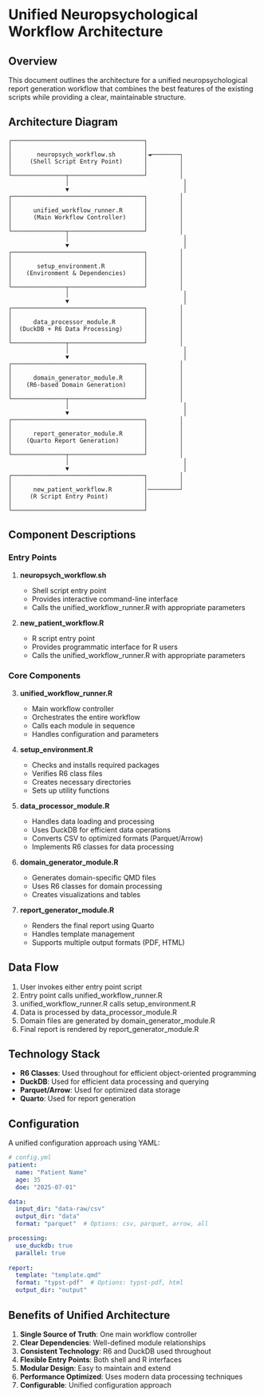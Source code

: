 # Unified Neuropsychological Workflow Architecture

## Overview

This document outlines the architecture for a unified neuropsychological report generation workflow that combines the best features of the existing scripts while providing a clear, maintainable structure.

## Architecture Diagram

```
┌─────────────────────────────────────┐
│                                     │
│       neuropsych_workflow.sh        │◄────────┐
│     (Shell Script Entry Point)      │         │
│                                     │         │
└───────────────┬─────────────────────┘         │
                │                                │
                ▼                                │
┌─────────────────────────────────────┐         │
│                                     │         │
│      unified_workflow_runner.R      │         │
│      (Main Workflow Controller)     │         │
│                                     │         │
└───────────────┬─────────────────────┘         │
                │                                │
                ▼                                │
┌─────────────────────────────────────┐         │
│                                     │         │
│       setup_environment.R           │         │
│    (Environment & Dependencies)     │         │
│                                     │         │
└───────────────┬─────────────────────┘         │
                │                                │
                ▼                                │
┌─────────────────────────────────────┐         │
│                                     │         │
│      data_processor_module.R        │         │
│  (DuckDB + R6 Data Processing)      │         │
│                                     │         │
└───────────────┬─────────────────────┘         │
                │                                │
                ▼                                │
┌─────────────────────────────────────┐         │
│                                     │         │
│      domain_generator_module.R      │         │
│    (R6-based Domain Generation)     │         │
│                                     │         │
└───────────────┬─────────────────────┘         │
                │                                │
                ▼                                │
┌─────────────────────────────────────┐         │
│                                     │         │
│      report_generator_module.R      │         │
│    (Quarto Report Generation)       │         │
│                                     │         │
└───────────────┬─────────────────────┘         │
                │                                │
                ▼                                │
┌─────────────────────────────────────┐         │
│                                     │         │
│      new_patient_workflow.R         │─────────┘
│     (R Script Entry Point)          │
│                                     │
└─────────────────────────────────────┘
```

## Component Descriptions

### Entry Points

1. **neuropsych_workflow.sh**
   - Shell script entry point
   - Provides interactive command-line interface
   - Calls the unified_workflow_runner.R with appropriate parameters

2. **new_patient_workflow.R**
   - R script entry point
   - Provides programmatic interface for R users
   - Calls the unified_workflow_runner.R with appropriate parameters

### Core Components

3. **unified_workflow_runner.R**
   - Main workflow controller
   - Orchestrates the entire workflow
   - Calls each module in sequence
   - Handles configuration and parameters

4. **setup_environment.R**
   - Checks and installs required packages
   - Verifies R6 class files
   - Creates necessary directories
   - Sets up utility functions

5. **data_processor_module.R**
   - Handles data loading and processing
   - Uses DuckDB for efficient data operations
   - Converts CSV to optimized formats (Parquet/Arrow)
   - Implements R6 classes for data processing

6. **domain_generator_module.R**
   - Generates domain-specific QMD files
   - Uses R6 classes for domain processing
   - Creates visualizations and tables

7. **report_generator_module.R**
   - Renders the final report using Quarto
   - Handles template management
   - Supports multiple output formats (PDF, HTML)

## Data Flow

1. User invokes either entry point script
2. Entry point calls unified_workflow_runner.R
3. unified_workflow_runner.R calls setup_environment.R
4. Data is processed by data_processor_module.R
5. Domain files are generated by domain_generator_module.R
6. Final report is rendered by report_generator_module.R

## Technology Stack

- **R6 Classes**: Used throughout for efficient object-oriented programming
- **DuckDB**: Used for efficient data processing and querying
- **Parquet/Arrow**: Used for optimized data storage
- **Quarto**: Used for report generation

## Configuration

A unified configuration approach using YAML:

```yaml
# config.yml
patient:
  name: "Patient Name"
  age: 35
  doe: "2025-07-01"

data:
  input_dir: "data-raw/csv"
  output_dir: "data"
  format: "parquet"  # Options: csv, parquet, arrow, all

processing:
  use_duckdb: true
  parallel: true
  
report:
  template: "template.qmd"
  format: "typst-pdf"  # Options: typst-pdf, html
  output_dir: "output"
```

## Benefits of Unified Architecture

1. **Single Source of Truth**: One main workflow controller
2. **Clear Dependencies**: Well-defined module relationships
3. **Consistent Technology**: R6 and DuckDB used throughout
4. **Flexible Entry Points**: Both shell and R interfaces
5. **Modular Design**: Easy to maintain and extend
6. **Performance Optimized**: Uses modern data processing techniques
7. **Configurable**: Unified configuration approach
